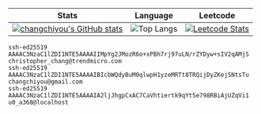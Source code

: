 |Stats|Language|Leetcode|
|-|-|-|
|[![changchiyou's GitHub stats](https://github-readme-stats.vercel.app/api?username=changchiyou&show_icons=true&theme=radical&disable_animations=true)](https://github.com/anuraghazra/github-readme-stats)|![Top Langs](https://github-readme-stats.vercel.app/api/top-langs/?username=changchiyou&layout=compact&hide=jupyter%20notebook&disable_animations=true)|[![Leetcode Stats](https://leetcard.jacoblin.cool/changchiyou?ext=heatmap&animation=false)](https://leetcode.com/changchiyou)|

```
ssh-ed25519 AAAAC3NzaC1lZDI1NTE5AAAAIIMpYg2JMozR6o+xPBh7rj97uLN/rZYDyw+sIV2qAMjS christopher_chang@trendmicro.com
ssh-ed25519 AAAAC3NzaC1lZDI1NTE5AAAAIBIcbWQdyBuM0qlwpH1yzeMRTt8TRQijDyZKejSNtsTu changchiyou@gmail.com
ssh-ed25519 AAAAC3NzaC1lZDI1NTE5AAAAIA2ljJhgpCxAC7CaVhtiertk9qYt5e798RBiAjUZqVi1 u0_a368@localhost
```
